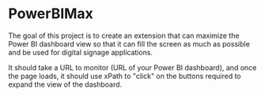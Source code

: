 # PowerBIMax

The goal of this project is to create an extension that can maximize the
Power BI dashboard view so that it can fill the screen as much as possible
and be used for digital signage applications.

It should take a URL to monitor (URL of your Power BI dashboard), and once
the page loads, it should use xPath to "click" on the buttons required to
expand the view of the dashboard.
